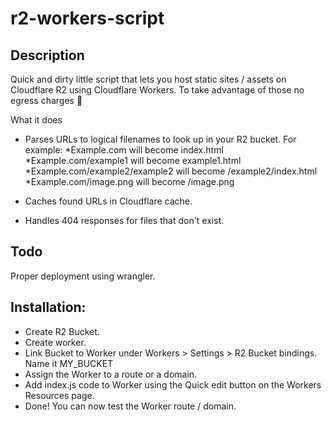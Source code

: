 # r2-workers-script
## Description
Quick and dirty little script that lets you host static sites / assets on Cloudflare R2 using Cloudflare Workers. 
To take advantage of those no egress charges 🤤

What it does
- Parses URLs to logical filenames to look up in your R2 bucket. For example:
 *Example.com will become index.html
 *Example.com/example1 will become example1.html
 *Example.com/example2/example2 will become /example2/index.html
 *Example.com/image.png will become /image.png
        
- Caches found URLs in Cloudflare cache.
- Handles 404 responses for files that don't exist.

## Todo
Proper deployment using wrangler.

## Installation:
- Create R2 Bucket.
- Create worker.
- Link Bucket to Worker under Workers > Settings  > R2 Bucket bindings. Name it MY_BUCKET 
- Assign the Worker to a route or a domain.
- Add index.js code to Worker using the Quick edit button on the Workers Resources page.
- Done! You can now test the Worker route / domain.

